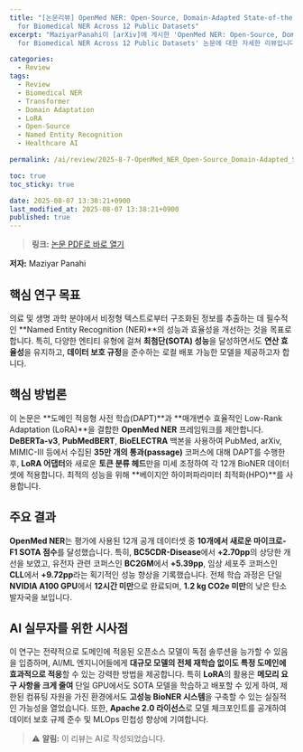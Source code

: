 ```yaml
---
title: "[논문리뷰] OpenMed NER: Open-Source, Domain-Adapted State-of-the-Art Transformers
  for Biomedical NER Across 12 Public Datasets"
excerpt: "MaziyarPanahi이 [arXiv]에 게시한 'OpenMed NER: Open-Source, Domain-Adapted State-of-the-Art Transformers
  for Biomedical NER Across 12 Public Datasets' 논문에 대한 자세한 리뷰입니다."

categories:
  - Review
tags:
  - Review
  - Biomedical NER
  - Transformer
  - Domain Adaptation
  - LoRA
  - Open-Source
  - Named Entity Recognition
  - Healthcare AI

permalink: /ai/review/2025-8-7-OpenMed_NER_Open-Source_Domain-Adapted_State-of-the-Art_Transformers_for_Biomedical_NER_Across_12_Public_Datasets/

toc: true
toc_sticky: true

date: 2025-08-07 13:38:21+0900
last_modified_at: 2025-08-07 13:38:21+0900
published: true
---
```

> **링크:** [논문 PDF로 바로 열기](https://arxiv.org/abs/2508.01630)

**저자:** Maziyar Panahi



## 핵심 연구 목표
의료 및 생명 과학 분야에서 비정형 텍스트로부터 구조화된 정보를 추출하는 데 필수적인 **Named Entity Recognition (NER)**의 성능과 효율성을 개선하는 것을 목표로 합니다. 특히, 다양한 엔티티 유형에 걸쳐 **최첨단(SOTA) 성능**을 달성하면서도 **연산 효율성**을 유지하고, **데이터 보호 규정**을 준수하는 로컬 배포 가능한 모델을 제공하고자 합니다.

## 핵심 방법론
이 논문은 **도메인 적응형 사전 학습(DAPT)**과 **매개변수 효율적인 Low-Rank Adaptation (LoRA)**을 결합한 **OpenMed NER** 프레임워크를 제안합니다. **DeBERTa-v3**, **PubMedBERT**, **BioELECTRA** 백본을 사용하여 PubMed, arXiv, MIMIC-III 등에서 수집된 **35만 개의 통과(passage)** 코퍼스에 대해 DAPT를 수행한 후, **LoRA 어댑터**와 새로운 **토큰 분류 헤드**만을 미세 조정하여 각 12개 BioNER 데이터셋에 적용합니다. 최적의 성능을 위해 **베이지안 하이퍼파라미터 최적화(HPO)**를 사용합니다.

## 주요 결과
**OpenMed NER**는 평가에 사용된 12개 공개 데이터셋 중 **10개에서 새로운 마이크로-F1 SOTA 점수**를 달성했습니다. 특히, **BC5CDR-Disease**에서 **+2.70pp**의 상당한 개선을 보였고, 유전자 관련 코퍼스인 **BC2GM**에서 **+5.39pp**, 임상 세포주 코퍼스인 **CLL**에서 **+9.72pp**라는 획기적인 성능 향상을 기록했습니다. 전체 학습 과정은 단일 **NVIDIA A100 GPU**에서 **12시간 미만**으로 완료되며, **1.2 kg CO2e 미만**의 낮은 탄소 발자국을 보입니다.

## AI 실무자를 위한 시사점
이 연구는 전략적으로 도메인에 적응된 오픈소스 모델이 독점 솔루션을 능가할 수 있음을 입증하며, AI/ML 엔지니어들에게 **대규모 모델의 전체 재학습 없이도 특정 도메인에 효과적으로 적응**할 수 있는 강력한 방법을 제공합니다. 특히 **LoRA**의 활용은 **메모리 요구 사항을 크게 줄여** 단일 GPU에서도 SOTA 모델을 학습하고 배포할 수 있게 하여, 제한된 컴퓨팅 자원을 가진 환경에서도 **고성능 BioNER 시스템**을 구축할 수 있는 실질적인 가능성을 열었습니다. 또한, **Apache 2.0 라이선스**로 모델 체크포인트를 공개하여 데이터 보호 규제 준수 및 MLOps 민첩성 향상에 기여합니다.

> ⚠️ **알림:** 이 리뷰는 AI로 작성되었습니다.
